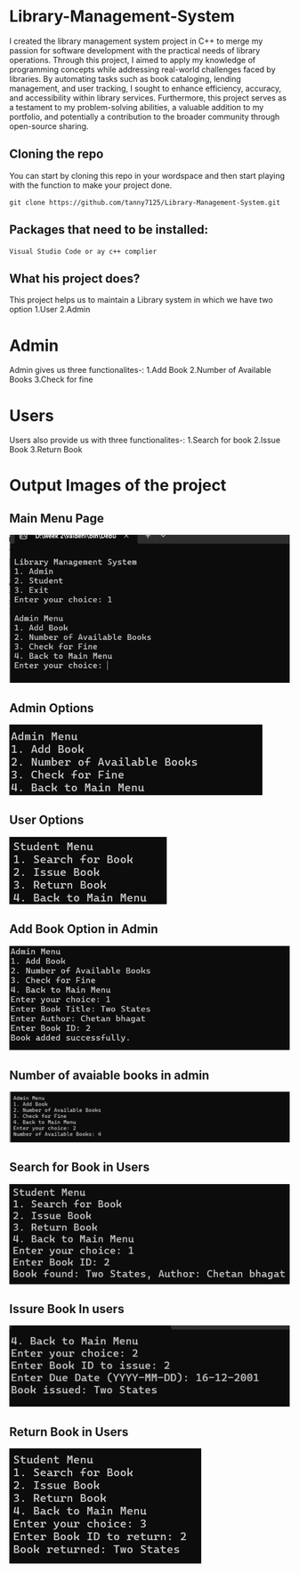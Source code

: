 # Library-Management-System
 I created the library management system project in C++ to merge my passion for software development with the practical needs of library operations. Through this project, I aimed to apply my knowledge of programming concepts while addressing real-world challenges faced by libraries. By automating tasks such as book cataloging, lending management, and user tracking, I sought to enhance efficiency, accuracy, and accessibility within library services. Furthermore, this project serves as a testament to my problem-solving abilities, a valuable addition to my portfolio, and potentially a contribution to the broader community through open-source sharing.
 
## Cloning the repo
You can start by cloning this repo in your wordspace and then start playing with the function to make your project done.
```
git clone https://github.com/tanny7125/Library-Management-System.git
```
## Packages that need to be installed:
```
Visual Studio Code or ay c++ complier
```
## What his project does?
This project helps us to maintain a Library system in which we have two option
1.User
2.Admin

# Admin
Admin gives us three functionalites-:
1.Add Book
2.Number of Available Books
3.Check for fine

# Users
Users also provide us with three functionalites-:
1.Search for book 
2.Issue Book
3.Return Book



# Output Images of the project
## Main Menu Page
![Output image](https://github.com/tanny7125/Library-Management-System/blob/main/Output%20images/Screenshot%20(804).png?raw=true)

## Admin Options
![Output image](https://github.com/tanny7125/Library-Management-System/blob/main/Output%20images/4.png?raw=true)

## User Options
![Output image](https://github.com/tanny7125/Library-Management-System/blob/main/Output%20images/Screenshot%20(809).png?raw=true)

## Add Book Option in Admin 
![Output image](https://github.com/tanny7125/Library-Management-System/blob/main/Output%20images/5.png?raw=true)

## Number of avaiable books in admin
![Output image](https://github.com/tanny7125/Library-Management-System/blob/main/Output%20images/Screenshot%20(806).png?raw=true)

## Search for Book in Users
![Output image](https://github.com/tanny7125/Library-Management-System/blob/main/Output%20images/2.png?raw=true)

## Issure Book In users
![Output image](https://github.com/tanny7125/Library-Management-System/blob/main/Output%20images/3.png?raw=true)

## Return Book in Users
![Output image](https://github.com/tanny7125/Library-Management-System/blob/main/Output%20images/1.png?raw=true)
